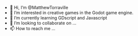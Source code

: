 - 👋 Hi, I’m @MatthewTorraville
- 👀 I’m interested in creative games in the Godot game engine.
- 🌱 I’m currently learning GDscript and Javascript
- 💞️ I’m looking to collaborate on ...
- 📫 How to reach me ...

<!---
MatthewTorraville/MatthewTorraville is a ✨ special ✨ repository because its `README.md` (this file) appears on your GitHub profile.
You can click the Preview link to take a look at your changes.
--->
